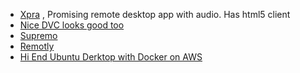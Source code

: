 - [Xpra](https://github.com/Xpra-org/xpra/?tab=readme-ov-file) , Promising remote desktop app with audio. Has html5 client
- [Nice DVC looks good too](https://aws.amazon.com/hpc/dcv/)
- [Supremo](https://www.supremocontrol.com/)
- [Remotly](https://remotly.com/)
- [Hi End Ubuntu Derktop with Docker on AWS](https://aws.amazon.com/marketplace/pp/prodview-ch24i42e34ezm#pdp-pricing)